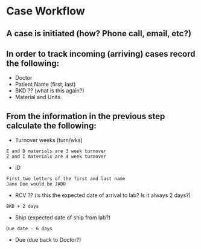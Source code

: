# Case Workflow
## A case is initiated (how? Phone call, email, etc?)
## In order to track incoming (arriving) cases record the following:
- Doctor
- Patient Name (first, last)
- BKD ?? (what is this again?)
- Material and Units
## From the information in the previous step calculate the following:
- Turnover weeks (turn/wks)
```
E and D materials are 3 week turnover
Z and I materials are 4 week turnover
```
- ID
```
First two letters of the first and last name
Jane Doe would be JADO
```
- RCV ?? (is this the expected date of arrival to lab?  Is it always 2 days?)
```
BKD + 2 days
```
- Ship (expected date of ship from lab?)
```
Due date - 6 days
```
- Due (due back to Doctor?)
